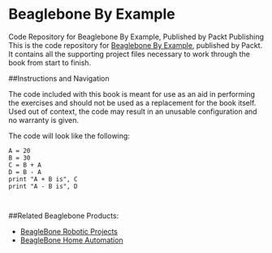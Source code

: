 # Beaglebone By Example
Code Repository for Beaglebone By Example, Published by Packt Publishing
This is the code repository for [Beaglebone By Example](https://www.packtpub.com/hardware-and-creative/beaglebone-example?utm_source=Github&utm_medium=repository&utm_campaign=9781785285059
), published by Packt. It contains all the supporting project files necessary to work through the book from start to finish.

##Instructions and Navigation

The code included with this book is meant for use as an aid in performing the exercises and should not be used as a replacement for the book itself.
Used out of context, the code may result in an unusable configuration and no warranty is given.

The code will look like the following:
```
A = 20
B = 30
C = B + A
D = B - A
print "A + B is", C
print "A - B is", D



```


##Related Beaglebone Products:

* [BeagleBone Robotic Projects](https://www.packtpub.com/hardware-and-creative/beaglebone-robotic-projects?utm_source=Github&utm_medium=repository&utm_campaign=9781783559329)
* [BeagleBone Home Automation](https://www.packtpub.com/hardware-and-creative/beaglebone-home-automation?utm_source=Github&utm_medium=repository&utm_campaign=9781783285730)


